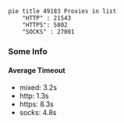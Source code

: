
```mermaid
pie title 49183 Proxies in list
    "HTTP" : 21543
    "HTTPS": 5802
    "SOCKS" : 27001
```

### Some Info
#### Average Timeout

- mixed: 3.2s
- http: 1.3s
- https: 8.3s
- socks: 4.8s
